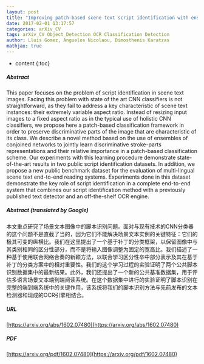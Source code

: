 ```yaml
---
layout: post
title: "Improving patch-based scene text script identification with ensembles of conjoined networks"
date: 2017-02-01 13:17:57
categories: arXiv_CV
tags: arXiv_CV Object_Detection OCR Classification Detection
author: Lluis Gomez, Anguelos Nicolaou, Dimosthenis Karatzas
mathjax: true
---
```


* content
{:toc}

##### Abstract
This paper focuses on the problem of script identification in scene text images. Facing this problem with state of the art CNN classifiers is not straightforward, as they fail to address a key characteristic of scene text instances: their extremely variable aspect ratio. Instead of resizing input images to a fixed aspect ratio as in the typical use of holistic CNN classifiers, we propose here a patch-based classification framework in order to preserve discriminative parts of the image that are characteristic of its class. We describe a novel method based on the use of ensembles of conjoined networks to jointly learn discriminative stroke-parts representations and their relative importance in a patch-based classification scheme. Our experiments with this learning procedure demonstrate state-of-the-art results in two public script identification datasets. In addition, we propose a new public benchmark dataset for the evaluation of multi-lingual scene text end-to-end reading systems. Experiments done in this dataset demonstrate the key role of script identification in a complete end-to-end system that combines our script identification method with a previously published text detector and an off-the-shelf OCR engine.

##### Abstract (translated by Google)
本文重点研究了场景文本图像中的脚本识别问题。面对与现有技术的CNN分类器的这个问题不是直截了当的，因为它们不能解决场景文本实例的关键特征：它们的极其可变的纵横比。我们在这里提出了一个基于补丁的分类框架，以保留图像中与其类别相同的区分性部分，而不是将输入图像调整为固定的宽高比。我们描述了一种基于使用联合网络合奏的新颖方法，以联合学习区分性卒中部分表示及其在基于补丁的分类方案中的相对重要性。我们的这个学习过程的实验证明了两个公共脚本识别数据集中的最新结果。此外，我们还提出了一个新的公共基准数据集，用于评估多语言场景文本端到端阅读系统。在这个数据集中进行的实验证明了脚本识别在完整的端到端系统中的关键作用，该系统将我们的脚本识别方法与先前发布的文本检测器和现成的OCR引擎相结合。

##### URL
[https://arxiv.org/abs/1602.07480](https://arxiv.org/abs/1602.07480)

##### PDF
[https://arxiv.org/pdf/1602.07480](https://arxiv.org/pdf/1602.07480)

